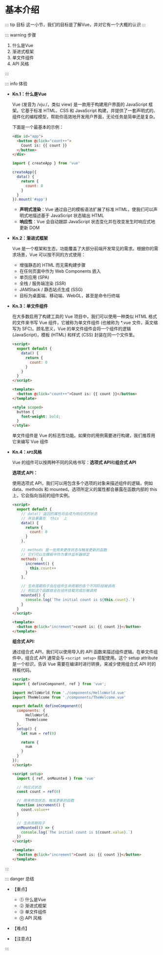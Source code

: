 # 基本介绍

::: tip 目标
这一小节，我们的目标是了解Vue，并对它有一个大概的认识
:::

::: warning 步骤

1. 什么是Vue
2. 渐进式框架
3. 单文件组件
4. API 风格

:::

::: info 体验

* **Kn.1：什么是Vue**

  Vue (发音为 /vjuː/，类似 view) 是一款用于构建用户界面的 JavaScript 框架。它基于标准 HTML、CSS 和 JavaScript 构建，并提供了一套声明式的、组件化的编程模型，帮助你高效地开发用户界面，无论任务是简单还是复杂。

  下面是一个最基本的示例：

  ```html
  <div id="app">
    <button @click="count++">
      Count is: {{ count }}
    </button>
  </div>
  ```

  ```js
  import { createApp } from 'vue'

  createApp({
    data() {
      return {
        count: 0
      }
    }
  }).mount('#app')
  ```

  * **声明式渲染**：Vue 通过自己的模板语法扩展了标准 HTML，使我们可以声明式地描述基于 JavaScript 状态输出 HTML
  * **响应性**：Vue 会自动跟踪 JavaScript 状态变化并在改变发生时响应式地更新 DOM

* **Kn.2：渐进式框架**

  Vue 是一个框架和生态，功能覆盖了大部分前端开发常见的需求。根据你的需求场景，Vue 可以按不同的方式使用：
  * 增强静态的 HTML 而无需构建步骤
  * 在任何页面中作为 Web Components 嵌入
  * 单页应用 (SPA)
  * 全栈 / 服务端渲染 (SSR)
  * JAMStack / 静态站点生成 (SSG)
  * 目标为桌面端、移动端、WebGL，甚至是命令行终端

* **Kn.3：单文件组件**

  在大多数启用了构建工具的 Vue 项目中，我们可以使用一种类似 HTML 格式的文件来书写 Vue 组件，它被称为单文件组件 (也被称为 *.vue 文件，英文缩写为 SFC)。顾名思义，Vue 的单文件组件会将一个组件的逻辑 (JavaScript)，模板 (HTML) 和样式 (CSS) 封装在同一个文件里。

  ```html
  <script>
    export default {
      data() {
        return {
          count: 0
        }
      }
    }
  </script>

  <template>
    <button @click="count++">Count is: {{ count }}</button>
  </template>

  <style scoped>
    button {
      font-weight: bold;
    }
  </style>  
  ```

  单文件组件是 Vue 的标志性功能。如果你的用例需要进行构建，我们推荐用它来编写 Vue 组件

* **Kn.4：`API`风格**

  Vue 的组件可以按两种不同的风格书写：**选项式 API**和**组合式 API**

  **选项式 API：**

  使用选项式 API，我们可以用包含多个选项的对象来描述组件的逻辑，例如 data、methods 和 mounted。选项所定义的属性都会暴露在函数内部的 this 上，它会指向当前的组件实例。

  ```html
  <script>
    export default {
      // data() 返回的属性将会成为响应式的状态
      // 并且暴露在 `this` 上
      data() {
        return {
          count: 0
        }
      },

      // methods 是一些用来更改状态与触发更新的函数
      // 它们可以在模板中作为事件监听器绑定
      methods: {
        increment() {
          this.count++
        }
      },

      // 生命周期钩子会在组件生命周期的各个不同阶段被调用
      // 例如这个函数就会在组件挂载完成后被调用
      mounted() {
        console.log(`The initial count is ${this.count}.`)
      }
    }
  </script>
  
  <template>
    <button @click="increment">count is: {{ count }}</button>
  </template>
  ```

  **组合式 API:**

  通过组合式 API，我们可以使用导入的 API 函数来描述组件逻辑。在单文件组件中，组合式 API 通常会与 `<script setup>` 搭配使用。这个 setup attribute 是一个标识，告诉 Vue 需要在编译时进行转换，来减少使用组合式 API 时的样板代码。

  ```html
  <script>
  import { defineComponent, ref } from 'vue';
  
  import HelloWorld from './components/HelloWorld.vue'
  import TheWelcome from './components/TheWelcome.vue'
  
  export default defineComponent({
    components: {
        HelloWorld,
        TheWelcome
    },
    setup() {
      let num = ref(0)
  
      return {
        num
      }
    }
  });
  </script>
  ```

  ```html
  <script setup>
    import { ref, onMounted } from 'vue'

    // 响应式状态
    const count = ref(0)

    // 用来修改状态、触发更新的函数
    function increment() {
      count.value++
    }

    // 生命周期钩子
    onMounted(() => {
      console.log(`The initial count is ${count.value}.`)
    })
  </script>

  <template>
    <button @click="increment">Count is: {{ count }}</button>
  </template>
  ```

:::

::: danger 总结

* 【重点】
  * ⓵ 什么是Vue
  * ⓶ 渐进式框架
  * ⓷ 单文件组件
  * ⓸ API 风格
* 【难点】

* 【注意点】

:::
